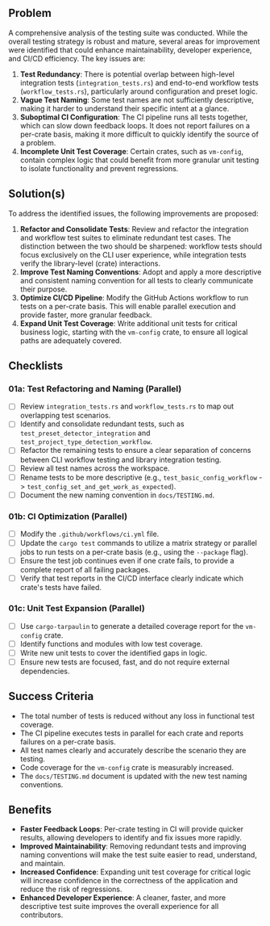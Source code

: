 ## Problem

A comprehensive analysis of the testing suite was conducted. While the overall testing strategy is robust and mature, several areas for improvement were identified that could enhance maintainability, developer experience, and CI/CD efficiency. The key issues are:
1.  **Test Redundancy**: There is potential overlap between high-level integration tests (`integration_tests.rs`) and end-to-end workflow tests (`workflow_tests.rs`), particularly around configuration and preset logic.
2.  **Vague Test Naming**: Some test names are not sufficiently descriptive, making it harder to understand their specific intent at a glance.
3.  **Suboptimal CI Configuration**: The CI pipeline runs all tests together, which can slow down feedback loops. It does not report failures on a per-crate basis, making it more difficult to quickly identify the source of a problem.
4.  **Incomplete Unit Test Coverage**: Certain crates, such as `vm-config`, contain complex logic that could benefit from more granular unit testing to isolate functionality and prevent regressions.

## Solution(s)

To address the identified issues, the following improvements are proposed:

1.  **Refactor and Consolidate Tests**: Review and refactor the integration and workflow test suites to eliminate redundant test cases. The distinction between the two should be sharpened: workflow tests should focus exclusively on the CLI user experience, while integration tests verify the library-level (crate) interactions.
2.  **Improve Test Naming Conventions**: Adopt and apply a more descriptive and consistent naming convention for all tests to clearly communicate their purpose.
3.  **Optimize CI/CD Pipeline**: Modify the GitHub Actions workflow to run tests on a per-crate basis. This will enable parallel execution and provide faster, more granular feedback.
4.  **Expand Unit Test Coverage**: Write additional unit tests for critical business logic, starting with the `vm-config` crate, to ensure all logical paths are adequately covered.

## Checklists

### 01a: Test Refactoring and Naming (Parallel)

- [ ] Review `integration_tests.rs` and `workflow_tests.rs` to map out overlapping test scenarios.
- [ ] Identify and consolidate redundant tests, such as `test_preset_detector_integration` and `test_project_type_detection_workflow`.
- [ ] Refactor the remaining tests to ensure a clear separation of concerns between CLI workflow testing and library integration testing.
- [ ] Review all test names across the workspace.
- [ ] Rename tests to be more descriptive (e.g., `test_basic_config_workflow` -> `test_config_set_and_get_work_as_expected`).
- [ ] Document the new naming convention in `docs/TESTING.md`.

### 01b: CI Optimization (Parallel)

- [ ] Modify the `.github/workflows/ci.yml` file.
- [ ] Update the `cargo test` commands to utilize a matrix strategy or parallel jobs to run tests on a per-crate basis (e.g., using the `--package` flag).
- [ ] Ensure the test job continues even if one crate fails, to provide a complete report of all failing packages.
- [ ] Verify that test reports in the CI/CD interface clearly indicate which crate's tests have failed.

### 01c: Unit Test Expansion (Parallel)

- [ ] Use `cargo-tarpaulin` to generate a detailed coverage report for the `vm-config` crate.
- [ ] Identify functions and modules with low test coverage.
- [ ] Write new unit tests to cover the identified gaps in logic.
- [ ] Ensure new tests are focused, fast, and do not require external dependencies.

## Success Criteria

- The total number of tests is reduced without any loss in functional test coverage.
- The CI pipeline executes tests in parallel for each crate and reports failures on a per-crate basis.
- All test names clearly and accurately describe the scenario they are testing.
- Code coverage for the `vm-config` crate is measurably increased.
- The `docs/TESTING.md` document is updated with the new test naming conventions.

## Benefits

- **Faster Feedback Loops**: Per-crate testing in CI will provide quicker results, allowing developers to identify and fix issues more rapidly.
- **Improved Maintainability**: Removing redundant tests and improving naming conventions will make the test suite easier to read, understand, and maintain.
- **Increased Confidence**: Expanding unit test coverage for critical logic will increase confidence in the correctness of the application and reduce the risk of regressions.
- **Enhanced Developer Experience**: A cleaner, faster, and more descriptive test suite improves the overall experience for all contributors.
